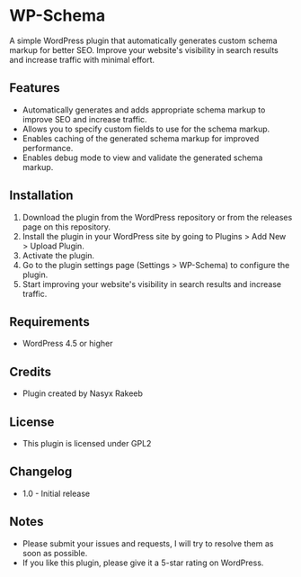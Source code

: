 # WP-Schema 

A simple WordPress plugin that automatically generates custom schema markup for better SEO. Improve your website's visibility in search results and increase traffic with minimal effort.

## Features
- Automatically generates and adds appropriate schema markup to improve SEO and increase traffic.
- Allows you to specify custom fields to use for the schema markup.
- Enables caching of the generated schema markup for improved performance.
- Enables debug mode to view and validate the generated schema markup.

## Installation
1. Download the plugin from the WordPress repository or from the releases page on this repository.
2. Install the plugin in your WordPress site by going to Plugins > Add New > Upload Plugin.
3. Activate the plugin.
4. Go to the plugin settings page (Settings > WP-Schema) to configure the plugin.
5. Start improving your website's visibility in search results and increase traffic.

## Requirements
- WordPress 4.5 or higher

## Credits
- Plugin created by Nasyx Rakeeb

## License
- This plugin is licensed under GPL2

## Changelog
- 1.0 - Initial release

## Notes
- Please submit your issues and requests, I will try to resolve them as soon as possible.
- If you like this plugin, please give it a 5-star rating on WordPress.